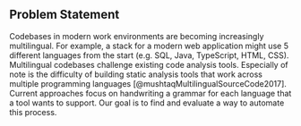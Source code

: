 ## Problem Statement

Codebases in modern work environments are becoming increasingly multilingual. For example, a stack for a modern web application might use 5 different languages from the start (e.g. SQL, Java, TypeScript, HTML, CSS). Multilingual codebases challenge existing code analysis tools. Especially of note is the difficulty of building static analysis tools that work across multiple programming languages [@mushtaqMultilingualSourceCode2017]. Current approaches focus on handwriting a grammar for each language that a tool wants to support. Our goal is to find and evaluate a way to automate this process.